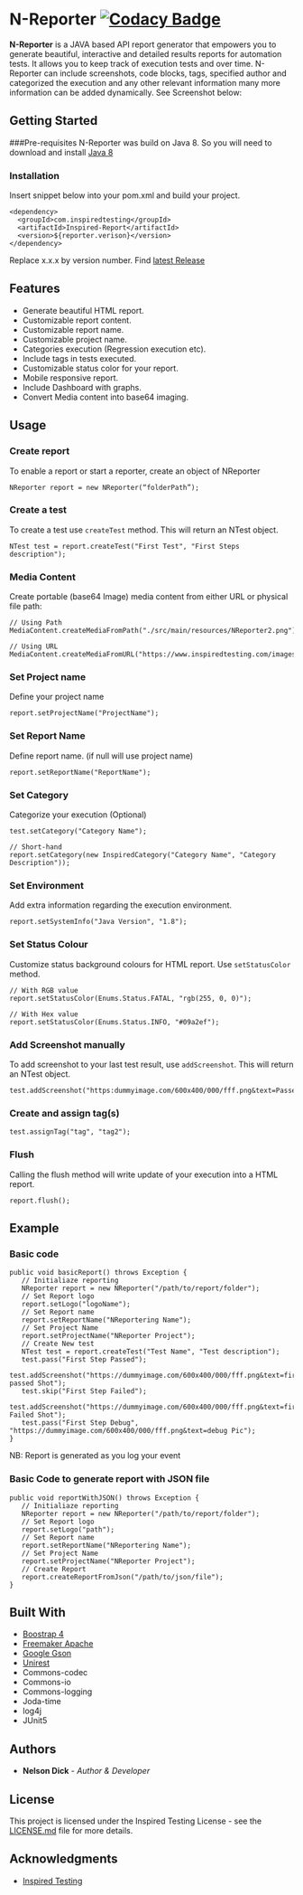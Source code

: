 # N-Reporter [![Codacy Badge](https://api.codacy.com/project/badge/Grade/fab21886dca9477990f7ed1a93fd4076)](https://www.codacy.com?utm_source=bitbucket.org&amp;utm_medium=referral&amp;utm_content=reserach_n_development/inspired-reporting&amp;utm_campaign=Badge_Grade)

**N-Reporter** is a JAVA based API report generator that empowers you to generate beautiful, interactive and detailed results reports for automation tests. It allows you to keep track of execution tests and over time.
N-Reporter can include screenshots, code blocks, tags, specified author and categorized the execution and any other relevant information many more information can be added dynamically. See Screenshot below:

## Getting Started

###Pre-requisites
N-Reporter was build on Java 8.
So you will need to download and install [Java 8](https://www.oracle.com/technetwork/java/javase/downloads/jdk8-downloads-2133151.html)

### Installation
Insert snippet below into your pom.xml and build your project.
```
<dependency>
  <groupId>com.inspiredtesting</groupId>
  <artifactId>Inspired-Report</artifactId>
  <version>${reporter.verison}</version>
</dependency>
```
Replace x.x.x by version number. 
Find [latest Release](http://10.20.10.126:8081/#browse/browse:maven-releases:com%2Finspiredtesting%2FInspired-Report)
## Features
-   Generate beautiful HTML report.
-   Customizable report content.
-   Customizable report name.
-   Customizable project name.
-   Categories execution (Regression execution etc).
-   Include tags in tests executed.
-   Customizable status color for your report.
-   Mobile responsive report.
-   Include Dashboard with graphs.
-   Convert Media content into base64 imaging.

## Usage
### Create report 
To enable a report or start a reporter, create an object of NReporter
```
NReporter report = new NReporter(“folderPath”);
```
### Create a test
To create a test use ```createTest``` method. This will return an NTest object.
```
NTest test = report.createTest("First Test", "First Steps description");
```

### Media Content
Create portable (base64 Image) media content from either URL or physical file path:
```
// Using Path
MediaContent.createMediaFromPath("./src/main/resources/NReporter2.png").toBase64();

// Using URL
MediaContent.createMediaFromURL("https://www.inspiredtesting.com/images/logo.png").toBase64();
```
### Set Project name
Define your project name
```
report.setProjectName("ProjectName");
```
### Set Report Name
Define report name. (if null will use project name)
```
report.setReportName("ReportName");
```
### Set Category 
Categorize your execution (Optional)
```
test.setCategory("Category Name");

// Short-hand
report.setCategory(new InspiredCategory("Category Name", "Category Description"));
```
### Set Environment
Add extra information regarding the execution environment.
```
report.setSystemInfo("Java Version", "1.8");
```
### Set Status Colour
Customize status background colours for HTML report. Use ```setStatusColor``` method. 
```
// With RGB value
report.setStatusColor(Enums.Status.FATAL, "rgb(255, 0, 0)");

// With Hex value 
report.setStatusColor(Enums.Status.INFO, "#09a2ef");
```

### Add Screenshot manually
To add screenshot to your last test result, use ```addScreenshot```. This will return an NTest object.
```
test.addScreenshot("https:dummyimage.com/600x400/000/fff.png&text=Passed");
```
### Create and assign tag(s)
```
test.assignTag("tag", "tag2");
```
### Flush
Calling the flush method will write update of your execution into a HTML report.
```
report.flush();
```
## Example
### Basic code
```
public void basicReport() throws Exception {
   // Initialiaze reporting
   NReporter report = new NReporter("/path/to/report/folder");
   // Set Report logo
   report.setLogo("logoName");
   // Set Report name
   report.setReportName("NReportering Name");
   // Set Project Name
   report.setProjectName("NReporter Project");
   // Create New test
   NTest test = report.createTest("Test Name", "Test description");
   test.pass("First Step Passed");
   test.addScreenshot("https://dummyimage.com/600x400/000/fff.png&text=first passed Shot");
   test.skip("First Step Failed");
   test.addScreenshot("https://dummyimage.com/600x400/000/fff.png&text=first Failed Shot");
   test.pass("First Step Debug", "https://dummyimage.com/600x400/000/fff.png&text=debug Pic");
}
```
NB: Report is generated as you log your event
### Basic Code to generate report with JSON file 
```
public void reportWithJSON() throws Exception {
   // Initialiaze reporting
   NReporter report = new NReporter("/path/to/report/folder");
   // Set Report logo
   report.setLogo("path");
   // Set Report name
   report.setReportName("NReportering Name");
   // Set Project Name
   report.setProjectName("NReporter Project");
   // Create Report
   report.createReportFromJson("/path/to/json/file");
}
```
## Built With
-   [Boostrap 4](https://getbootstrap.com/docs/4.0/getting-started/introduction/) 
-   [Freemaker Apache](https://freemarker.apache.org/)
-   [Google Gson](https://github.com/google/gson)
-   [Unirest](http://unirest.io/java.html)
-   Commons-codec
-   Commons-io
-   Commons-logging
-   Joda-time
-   log4j
-   JUnit5

## Authors

-   **Nelson Dick** - *Author & Developer* 

## License

This project is licensed under the Inspired Testing License - see the [LICENSE.md](LICENSE.md) file for more details.

## Acknowledgments  
-   [Inspired Testing](https://www.inspiredtesting.com/) 